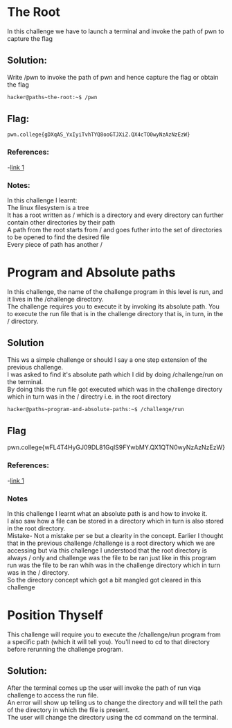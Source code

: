 
# The Root

In this challenge we have to launch a terminal and invoke the path of pwn to capture the flag

## Solution:

Write /pwn to invoke the path of pwn and hence capture the flag or obtain the flag

```sh
hacker@paths~the-root:~$ /pwn
```

## Flag:
```
pwn.college{gDXqAS_YxIyiTvhTYQ8ooGTJXiZ.QX4cTO0wyNzAzNzEzW}
```
### References:

-[link 1](https://pwn.college/linux-luminarium/paths/)

### Notes:
In this challenge I learnt:<br>
The linux filesystem is a tree<br>
It has a root written as / which is a directory and every directory can further contain other directories by their path<br>
A path from the root starts from / and goes futher into the set of directories to be opened to find the desired file<br>
Every piece of path has another /<br>



# Program and Absolute paths

In this challenge, the name of the challenge program in this level is run, and it lives in the /challenge directory.<br>
The challenge requires you to execute it by invoking its absolute path. You to execute the run file that is in the challenge directory that is, in turn, in the / directory.

## Solution
This ws a simple challenge or should I say a one step extension of the previous challenge.<br>
I was asked to find it's absolute path which I did by doing /challenge/run on the terminal.<br>
By doing this the run file got executed which was in the challenge directory which in turn was in the / directry i.e. in the root directory 

```sh
hacker@paths~program-and-absolute-paths:~$ /challenge/run
```

## Flag
pwn.college{wFL4T4HyGJ09DL81GqlS9FYwbMY.QX1QTN0wyNzAzNzEzW}

### References:

-[link 1](https://pwn.college/linux-luminarium/paths/)

### Notes

In this challenge I learnt what an absolute path is and how to invoke it. <br>
I also saw how a file can be stored in a directory which in turn is also stored in the root directory.<br>
Mistake- Not a mistake per se but a clearity in the concept. Earlier I thought that in the previous challenge /challenge is a root directory which we are accessing but via this challenge I understood that the root directory is always / only and challenge was the file to be ran just like in this program run was the file to be ran whih was in the challenge directory which in turn was in the / directory.<br>
So the directory concept which got a bit mangled got cleared in this challenge 



# Position Thyself

This challenge will require you to execute the /challenge/run program from a specific path (which it will tell you). You'll need to cd to that directory before rerunning the challenge program.

## Solution:
After the terminal comes up the user will invoke the path of run viqa challenge to access the run file.<br>
An error will show up telling us to change the directory and will tell the path of the directory in which the file is present.<br>
The user will change the directory using the cd command on the terminal.<br>







